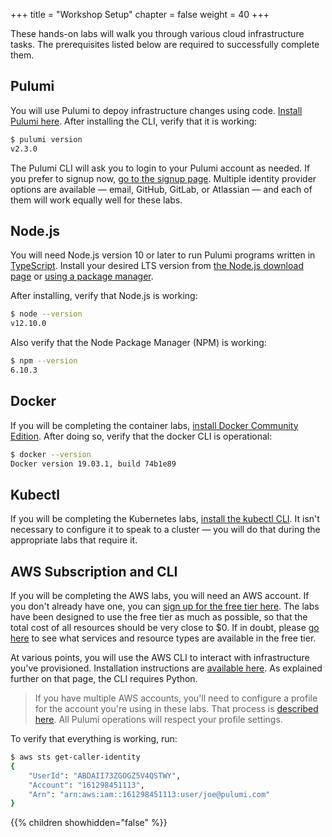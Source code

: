 ﻿+++
title = "Workshop Setup"
chapter = false
weight = 40
+++

These hands-on labs will walk you through various cloud infrastructure tasks. The prerequisites listed below are required to successfully complete them.

## Pulumi

You will use Pulumi to depoy infrastructure changes using code. [Install Pulumi here](https://www.pulumi.com/docs/get-started/install/). After installing the CLI, verify that it is working:

```bash
$ pulumi version
v2.3.0
```

The Pulumi CLI will ask you to login to your Pulumi account as needed. If you prefer to signup now, [go to the signup page](http://app.pulumi.com/signup). Multiple identity provider options are available &mdash; email, GitHub, GitLab, or Atlassian &mdash; and each of them will work equally well for these labs.

## Node.js

You will need Node.js version 10 or later to run Pulumi programs written in [TypeScript](https://www.typescriptlang.org/).
Install your desired LTS version from [the Node.js download page](https://nodejs.org/en/download/) or
[using a package manager](https://nodejs.org/en/download/package-manager/).

After installing, verify that Node.js is working:

```bash
$ node --version
v12.10.0
```

Also verify that the Node Package Manager (NPM) is working:

```bash
$ npm --version
6.10.3
```

## Docker

If you will be completing the container labs, [install Docker Community Edition](https://docs.docker.com/install). After doing so, verify that the docker CLI is operational:

```bash
$ docker --version
Docker version 19.03.1, build 74b1e89
```

## Kubectl

If you will be completing the Kubernetes labs, [install the kubectl CLI](https://kubernetes.io/docs/tasks/tools/install-kubectl/). It isn't necessary to configure it to speak to a cluster &mdash; you will do that during the appropriate labs that require it.

## AWS Subscription and CLI

If you will be completing the AWS labs, you will need an AWS account. If you don't already have one, you can [sign up for the free tier here](https://portal.aws.amazon.com/billing/signup). 
The labs have been designed to use the free tier as much as possible, so that the total cost of all resources should be very close to $0. 
If in doubt, please [go here](https://aws.amazon.com/free) to see what services and resource types are available in the free tier.

At various points, you will use the AWS CLI to interact with infrastructure you've provisioned. Installation instructions are 
[available here](https://docs.aws.amazon.com/cli/latest/userguide/cli-chap-install.html). As explained further on that page, the 
CLI requires Python.

> If you have multiple AWS accounts, you'll need to configure a profile for the account you're using in these labs. That process is 
>[described here](https://docs.aws.amazon.com/cli/latest/userguide/cli-configure-profiles.html). All Pulumi operations will respect your profile settings.

To verify that everything is working, run:

```bash
$ aws sts get-caller-identity
{
    "UserId": "ABDAII73ZGOGZ5V4QSTWY",
    "Account": "161298451113",
    "Arn": "arn:aws:iam::161298451113:user/joe@pulumi.com"
}
```
{{% children showhidden="false" %}}